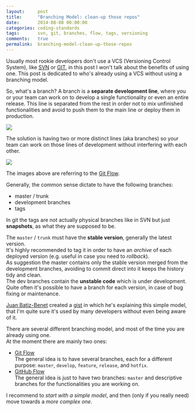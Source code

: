 ```yaml
---
layout:     post
title:      "Branching Model: clean-up those repos"
date:       2014-08-08 00:00:00
categories: coding-standards
tags:       svn, git, branches, flow, tags, versioning
comments:   true
permalink:  branching-model-clean-up-those-repos
---
```


Usually most rookie developers don't use a VCS (Versioning Control System), like
[SVN](https://subversion.apache.org/) or [GIT](http://git-scm.com/), in this
post I won't talk about the benefits of using one. This post is dedicated to
who's already using a VCS without using a branching model.

So, what's a branch? A branch is a **separate development line**, where you or
your team can work on to develop a single functionality or even an entire
release.
This line is separated from the rest in order not to mix unfinished
functionalities and avoid to push them to the main line or deploy them in
production.

![](http://nvie.com/img/2009/12/bm002.png)

The solution is having two or more distinct lines (aka branches) so your team
can work on those lines of development without interfering with each other.

![](http://nvie.com/img/2009/12/Screen-shot-2009-12-24-at-11.32.03.png)

The images above are referring to the
[Git Flow](http://nvie.com/posts/a-successful-git-branching-model/).

Generally, the common sense dictate to have the following branches:

 * master / trunk
 * development branches
 * tags

In git the tags are not actually physical branches like in SVN but just
**snapshots**, as what they are supposed to be.

The `master` / `trunk` must have the **stable version**, generally the latest
version.  
It's highly recommended to tag it in order to have an _archive_ of each deployed
version (e.g. useful in case you need to _rollback_).  
As suggestion the master contains only the stable version merged from the
development branches, avoiding to commit direct into it keeps the history tidy
and clean.  
The dev branches contain the **unstable code** which is under development. Quite
often it's possible to have a branch for each version, in case of bug fixing or
maintenance.

[Juan Batiz-Benet](http://juan.benet.ai/) created a
[gist](https://gist.github.com/jbenet/ee6c9ac48068889b0912) in which he's
explaining this simple model, that I'm quite sure it's used by many developers
without even being aware of it.

There are several different branching model, and most of the time you are
already using one.  
At the moment there are mainly two ones:

 * [Git Flow](http://nvie.com/posts/a-successful-git-branching-model/)  
   The general idea is to have several branches, each for a different purpose:
   `master`, `develop`, `feature`, `release`, and `hotfix`.
 * [GitHub Flow](https://guides.github.com/introduction/flow/index.html)  
   The general idea is just to have two branches: `master` and descriptive
   branches for the functionalities you are working on.

I recommend to _start with a simple model_, and then (only if you really need)
move towards a _more complex one_.